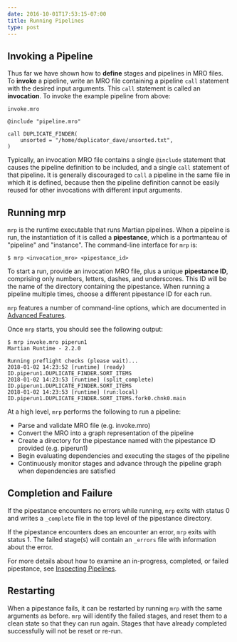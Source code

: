 ```yaml
---
date: 2016-10-01T17:53:15-07:00
title: Running Pipelines
type: post
---
```


## Invoking a Pipeline

Thus far we have shown how to **define** stages and pipelines in MRO files. To **invoke** a pipeline, write an MRO file containing a pipeline `call` statement with the desired input arguments. This `call` statement is called an **invocation**. To invoke the example pipeline from above:

`invoke.mro`
~~~~
@include "pipeline.mro"

call DUPLICATE_FINDER(
    unsorted = "/home/duplicator_dave/unsorted.txt",
)
~~~~

Typically, an invocation MRO file contains a single `@include` statement that causes the pipeline definition to be included, and a single `call` statement of that pipeline. It is generally discouraged to `call` a pipeline in the same file in which it is defined, because then the pipeline definition cannot be easily reused for other invocations with different input arguments.


## Running mrp

`mrp` is the runtime executable that runs Martian pipelines. When a pipeline is run, the instantiation of it is called a **pipestance**, which is a portmanteau of "pipeline" and "instance". The command-line interface for `mrp` is:

~~~~
$ mrp <invocation_mro> <pipestance_id>
~~~~

To start a run, provide an invocation MRO file, plus a unique **pipestance ID**, comprising only numbers, letters, dashes, and underscores. This ID will be the name of the directory containing the pipestance. When running a pipeline multiple times, choose a different pipestance ID for each run.

`mrp` features a number of command-line options, which are documented in [Advanced Features](../advanced-features).

Once `mrp` starts, you should see the following output:

~~~~
$ mrp invoke.mro piperun1
Martian Runtime - 2.2.0

Running preflight checks (please wait)...
2018-01-02 14:23:52 [runtime] (ready)           ID.piperun1.DUPLICATE_FINDER.SORT_ITEMS
2018-01-02 14:23:53 [runtime] (split_complete)  ID.piperun1.DUPLICATE_FINDER.SORT_ITEMS
2018-01-02 14:23:53 [runtime] (run:local)       ID.piperun1.DUPLICATE_FINDER.SORT_ITEMS.fork0.chnk0.main
~~~~

At a high level, `mrp` performs the following to run a pipeline:

- Parse and validate MRO file (e.g. invoke.mro)
- Convert the MRO into a graph representation of the pipeline
- Create a directory for the pipestance named with the pipestance ID provided (e.g. piperun1)
- Begin evaluating dependencies and executing the stages of the pipeline
- Continuously monitor stages and advance through the pipeline graph when dependencies are satisfied


## Completion and Failure

If the pipestance encounters no errors while running, `mrp` exits with status 0 and writes a `_complete` file in the top level of the pipestance directory.

If the pipestance encounters does an encounter an error, `mrp` exits with status 1. The failed stage(s) will contain an `_errors` file with information about the error.

For more details about how to examine an in-progress, completed, or failed pipestance, see [Inspecting Pipelines](../inspecting-pipelines).

## Restarting

When a pipestance fails, it can be restarted by running `mrp` with the same arguments as before. `mrp` will identify the failed stages, and reset them to a clean state so that they can run again. Stages that have already completed successfully will not be reset or re-run.
